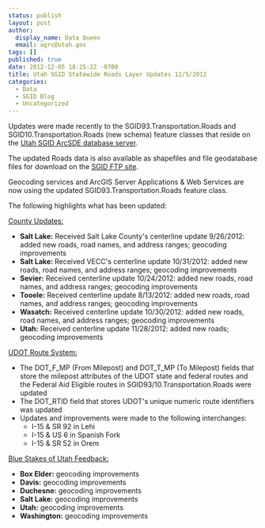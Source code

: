 ```yaml
---
status: publish
layout: post
author:
  display_name: Data Queen
  email: agrc@utah.gov
tags: []
published: true
date: 2012-12-05 18:25:22 -0700
title: Utah SGID Statewide Roads Layer Updates 12/5/2012
categories:
  - Data
  - SGID Blog
  - Uncategorized
---
```

<p>Updates were made recently to the SGID93.Transportation.Roads and SGID10.Transportation.Roads (new schema) feature classes that reside on the <a href="{{ "/data/how-to-connect-to-the-sgid-via-sde/" | prepend: site.baseurl }}">Utah SGID ArcSDE database server</a>.</p>
<p>The updated Roads data is also available as shapefiles and file geodatabase files for download on the <a href="ftp://ftp.agrc.utah.gov/UtahSGID_Vector/UTM12_NAD83/TRANSPORTATION/PackagedData/_Statewide/UtahRoadAndHighwaySystem/">SGID FTP site</a>.</p>
<p>Geocoding services and ArcGIS Server Applications & Web Services are now using the updated SGID93.Transportation.Roads feature class.</p>
<p>The following highlights what has been updated:</p>
<p><span style="text-decoration: underline;">County Updates:</span></p>
<ul>
<li><strong>Salt Lake:</strong> Received Salt Lake County's centerline update 9/26/2012: added new roads, road names, and address ranges; geocoding improvements</li>
<li><strong>Salt Lake: </strong>Received VECC's centerline update 10/31/2012: added new roads, road names, and address ranges; geocoding improvements</li>
<li><strong>Sevier:</strong> Received centerline update 10/24/2012: added new roads, road names, and address ranges; geocoding improvements</li>
<li><strong>Tooele:</strong> Received centerline update 8/13/2012: added new roads, road names, and address ranges; geocoding improvements</li>
<li><strong>Wasatch:</strong> Received centerline update 10/30/2012: added new roads, road names, and address ranges; geocoding improvements</li>
<li><strong>Utah:</strong> Received centerline update 11/28/2012: added new roads; geocoding improvements</li>
</ul>
<p><span style="text-decoration: underline;">UDOT Route System:</span></p>
<ul>
<li>The DOT_F_MP (From Milepost) and DOT_T_MP (To Milepost) fields that store the milepost attributes of the UDOT state and federal routes and the Federal Aid Eligible routes in SGID93/10.Transportation.Roads were updated</li>
<li>The DOT_RTID field that stores UDOT's unique numeric route identifiers was updated</li>
<li>Updates and improvements were made to the following interchanges:
<ul>
<li>I-15 &amp; SR 92 in Lehi</li>
<li>I-15 &amp; US 6 in Spanish Fork</li>
<li>I-15 &amp; SR 52 in Orem</li>
</ul>
</ul>
</ul>
<p><span style="text-decoration: underline;">Blue Stakes of Utah Feedback:</span></p>
<ul>
<li><strong>Box Elder:</strong> geocoding improvements</li>
<li><strong>Davis:</strong> geocoding improvements</li>
<li><strong>Duchesne:</strong> geocoding improvements</li>
<li><strong>Salt Lake:</strong> geocoding improvements</li>
<li><strong>Utah:</strong> geocoding improvements</li>
<li><strong>Washington:</strong> geocoding improvements</li>
</ul>
